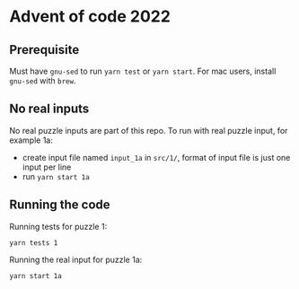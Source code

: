 # Advent of code 2022

## Prerequisite
Must have `gnu-sed` to run `yarn test` or `yarn start`. For mac users, install `gnu-sed` with `brew`.

## No real inputs
No real puzzle inputs are part of this repo. To run with real puzzle input, for example 1a:
- create input file named `input_1a` in `src/1/`, format of input file is just one input per line
- run `yarn start 1a`

## Running the code
Running tests for puzzle 1:
```
yarn tests 1
```


Running the real input for puzzle 1a:
```
yarn start 1a
```
